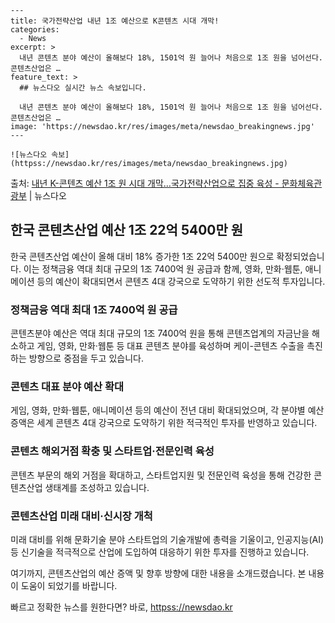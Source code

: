     ---
    title: 국가전략산업 내년 1조 예산으로 K콘텐츠 시대 개막!
    categories:
      - News
    excerpt: >
      내년 콘텐츠 분야 예산이 올해보다 18%, 1501억 원 늘어나 처음으로 1조 원을 넘어선다. 콘텐츠산업은 …
    feature_text: >
      ## 뉴스다오 실시간 뉴스 속보입니다.
    
      내년 콘텐츠 분야 예산이 올해보다 18%, 1501억 원 늘어나 처음으로 1조 원을 넘어선다. 콘텐츠산업은 …
    image: 'https://newsdao.kr/res/images/meta/newsdao_breakingnews.jpg'
    ---
    
    ![뉴스다오 속보](httpss://newsdao.kr/res/images/meta/newsdao_breakingnews.jpg)

<p>출처: <a href="httpss://newsdao.kr/2884" rel="dofollow">내년 K-콘텐츠 예산 1조 원 시대 개막…국가전략산업으로 집중 육성 - 문화체육관광부</a> | 뉴스다오</p>

<h2 data-ke-size="size26">한국 콘텐츠산업 예산 1조 22억 5400만 원</h2>
<p data-ke-size="size16">한국 콘텐츠산업 예산이 올해 대비 18% 증가한 1조 22억 5400만 원으로 확정되었습니다. 이는 정책금융 역대 최대 규모의 1조 7400억 원 공급과 함께, 영화, 만화·웹툰, 애니메이션 등의 예산이 확대되면서 콘텐츠 4대 강국으로 도약하기 위한 선도적 투자입니다.</p>

<h3>정책금융 역대 최대 1조 7400억 원 공급</h3>
<p data-ke-size="size16">콘텐츠분야 예산은 역대 최대 규모의 1조 7400억 원을 통해 콘텐츠업계의 자금난을 해소하고 게임, 영화, 만화·웹툰 등 대표 콘텐츠 분야를 육성하며 케이-콘텐츠 수출을 촉진하는 방향으로 중점을 두고 있습니다.</p>

<h3>콘텐츠 대표 분야 예산 확대</h3>
<p data-ke-size="size16">게임, 영화, 만화·웹툰, 애니메이션 등의 예산이 전년 대비 확대되었으며, 각 분야별 예산 증액은 세계 콘텐츠 4대 강국으로 도약하기 위한 적극적인 투자를 반영하고 있습니다.</p>

<h3>콘텐츠 해외거점 확충 및 스타트업·전문인력 육성</h3>
<p data-ke-size="size16">콘텐츠 부문의 해외 거점을 확대하고, 스타트업지원 및 전문인력 육성을 통해 건강한 콘텐츠산업 생태계를 조성하고 있습니다.</p>

<h3>콘텐츠산업 미래 대비·신시장 개척</h3>
<p data-ke-size="size16">미래 대비를 위해 문화기술 분야 스타트업의 기술개발에 총력을 기울이고, 인공지능(AI) 등 신기술을 적극적으로 산업에 도입하여 대응하기 위한 투자를 진행하고 있습니다.</p>

여기까지, 콘텐츠산업의 예산 증액 및 향후 방향에 대한 내용을 소개드렸습니다. 본 내용이 도움이 되었기를 바랍니다. 

빠르고 정확한 뉴스를 원한다면? 바로, <a href="httpss://newsdao.kr" rel="dofollow">httpss://newsdao.kr</a>


    